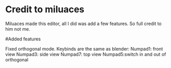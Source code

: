 # Credit to miluaces

Miluaces made this editor, all I did was add a few features. So full credit to him not me.

#Added features

Fixed orthogonal mode. Keybinds are the same as blender:
Numpad1: front view
Numpad3: side view
Numpad7: top view
Numpad5:switch in and out of orthogonal